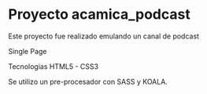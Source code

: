 # Proyecto acamica_podcast

Este proyecto fue realizado emulando un canal de podcast

Single Page

Tecnologias HTML5 - CSS3


Se utilizo un pre-procesador con SASS y KOALA.




